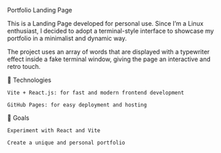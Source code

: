 Portfolio Landing Page

This is a Landing Page developed for personal use. Since I’m a Linux enthusiast, I decided to adopt a terminal-style interface to showcase my portfolio in a minimalist and dynamic way.

The project uses an array of words that are displayed with a typewriter effect inside a fake terminal window, giving the page an interactive and retro touch.

🚀 Technologies

    Vite + React.js: for fast and modern frontend development

    GitHub Pages: for easy deployment and hosting

🎯 Goals

    Experiment with React and Vite

    Create a unique and personal portfolio

